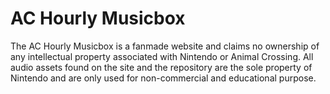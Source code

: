 # AC Hourly Musicbox

The AC Hourly Musicbox is a fanmade website and claims no ownership of any intellectual property associated with Nintendo or Animal Crossing. All audio assets found on the site and the repository are the sole property of Nintendo and are only used for non-commercial and educational purpose.
